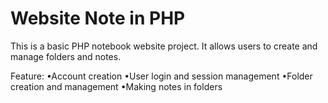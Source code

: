 # Website Note in PHP

This is a basic PHP notebook website project. It allows users to create and manage folders and notes.

Feature: 
•Account creation 
•User login and session management
•Folder creation and management
•Making notes in folders
